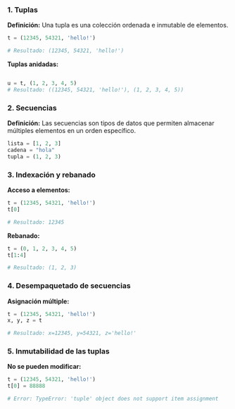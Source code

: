 ### 1. Tuplas

**Definición:** Una tupla es una colección ordenada e inmutable de elementos.

```python
t = (12345, 54321, 'hello!')

# Resultado: (12345, 54321, 'hello!')
```

**Tuplas anidadas:**

```python

u = t, (1, 2, 3, 4, 5)
# Resultado: ((12345, 54321, 'hello!'), (1, 2, 3, 4, 5))
```

### 2. Secuencias

**Definición:** Las secuencias son tipos de datos que permiten almacenar múltiples elementos en un orden específico.

```python
lista = [1, 2, 3]
cadena = "hola"
tupla = (1, 2, 3)
```

### 3. Indexación y rebanado

**Acceso a elementos:**

```python
t = (12345, 54321, 'hello!')
t[0]

# Resultado: 12345
```

**Rebanado:**

```python
t = (0, 1, 2, 3, 4, 5)
t[1:4]

# Resultado: (1, 2, 3)
```

### 4. Desempaquetado de secuencias

**Asignación múltiple:**

```python
t = (12345, 54321, 'hello!')
x, y, z = t

# Resultado: x=12345, y=54321, z='hello!'
```

### 5. Inmutabilidad de las tuplas

**No se pueden modificar:**

```python
t = (12345, 54321, 'hello!')
t[0] = 88888

# Error: TypeError: 'tuple' object does not support item assignment
```
